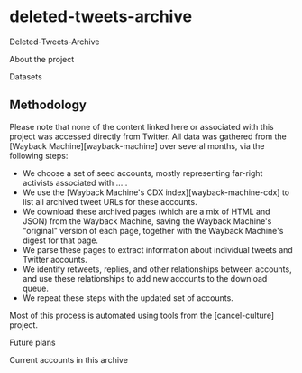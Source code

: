 # deleted-tweets-archive
Deleted-Tweets-Archive

About the project




Datasets

## Methodology

Please note that none of the content linked here or associated with this project was accessed directly from Twitter.
All data was gathered from the [Wayback Machine][wayback-machine] over several months, via the following steps:

* We choose a set of seed accounts, mostly representing far-right activists associated with .....
* We use the [Wayback Machine's CDX index][wayback-machine-cdx] to list all archived tweet URLs for these accounts.
* We download these archived pages (which are a mix of HTML and JSON) from the Wayback Machine, saving the Wayback Machine's "original" version of each page, together with the Wayback Machine's digest for that page.
* We parse these pages to extract information about individual tweets and Twitter accounts.
* We identify retweets, replies, and other relationships between accounts, and use these relationships to add new accounts to the download queue.
* We repeat these steps with the updated set of accounts.

Most of this process is automated using tools from the [cancel-culture] project.



Future plans

Current accounts in this archive



